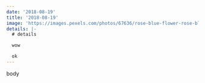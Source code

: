 ```yaml
---
date: '2018-08-19'
title: '2018-08-19'
image: 'https://images.pexels.com/photos/67636/rose-blue-flower-rose-blooms-67636.jpeg?auto=compress&cs=tinysrgb&h=350'
details: |-
  # details

  wow

  ok
---
```

body
